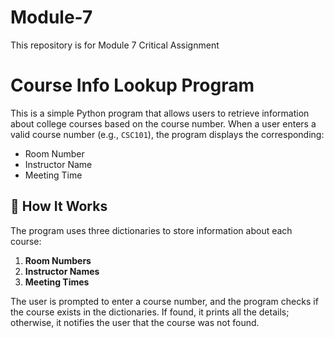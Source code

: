# Module-7
This repository is for Module 7 Critical Assignment

# Course Info Lookup Program

This is a simple Python program that allows users to retrieve information about college courses based on the course number. When a user enters a valid course number (e.g., `CSC101`), the program displays the corresponding:

- Room Number
- Instructor Name
- Meeting Time

## 🔧 How It Works

The program uses three dictionaries to store information about each course:

1. **Room Numbers**
2. **Instructor Names**
3. **Meeting Times**

The user is prompted to enter a course number, and the program checks if the course exists in the dictionaries. If found, it prints all the details; otherwise, it notifies the user that the course was not found.


